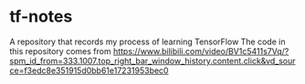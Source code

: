 # tf-notes
A repository that records my process of learning TensorFlow
The code in this repository comes from https://www.bilibili.com/video/BV1c5411s7Vq/?spm_id_from=333.1007.top_right_bar_window_history.content.click&vd_source=f3edc8e351915d0bb61e17231953bec0
